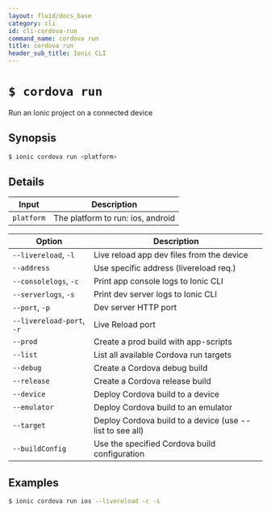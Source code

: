 ```yaml
---
layout: fluid/docs_base
category: cli
id: cli-cordova-run
command_name: cordova run
title: cordova run
header_sub_title: Ionic CLI
---
```


# `$ cordova run`

Run an Ionic project on a connected device
## Synopsis

```bash
$ ionic cordova run <platform>
```
  
## Details


Input | Description
----- | ----------
`platform` | The platform to run: ios, android


Option | Description
------ | ----------
`--livereload`, `-l` | Live reload app dev files from the device
`--address` | Use specific address (livereload req.)
`--consolelogs`, `-c` | Print app console logs to Ionic CLI
`--serverlogs`, `-s` | Print dev server logs to Ionic CLI
`--port`, `-p` | Dev server HTTP port
`--livereload-port`, `-r` | Live Reload port
`--prod` | Create a prod build with app-scripts
`--list` | List all available Cordova run targets
`--debug` | Create a Cordova debug build
`--release` | Create a Cordova release build
`--device` | Deploy Cordova build to a device
`--emulator` | Deploy Cordova build to an emulator
`--target` | Deploy Cordova build to a device (use --list to see all)
`--buildConfig` | Use the specified Cordova build configuration

## Examples

```bash
$ ionic cordova run ios --livereload -c -s
```

